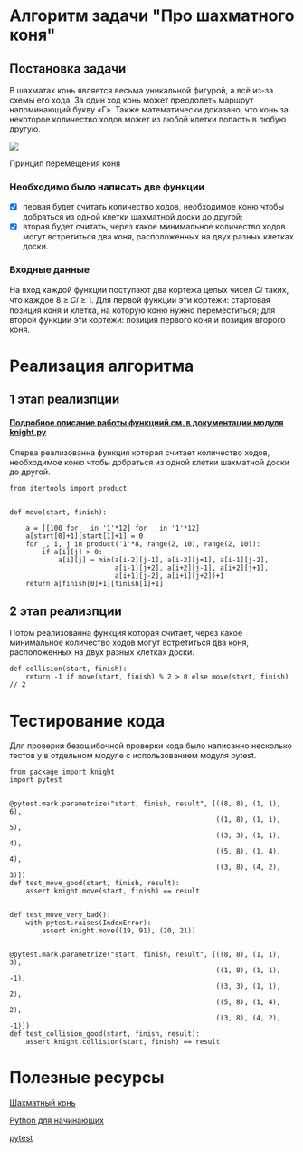 # Алгоритм задачи "Про шахматного коня"
## Постановка задачи
В шахматах конь является весьма уникальной фигурой, а всё из-за схемы его хода. За один ход конь может преодолеть маршрут напоминающий букву «Г». Также математически доказано, что конь за некоторое количество ходов может из любой клетки попасть в любую другую.

![](https://sun9-30.userapi.com/impg/148a60iH8Tq-tIY39jTbNj3k05EvO1trkN1eLA/x8dKhNN8xLY.jpg?size=250x250&quality=95&sign=ef6b3f78650f50ee751317aec0b8a2a9&type=album)

Принцип перемещения коня

### Необходимо было написать две функции
- [X] первая будет считать количество ходов, необходимое коню чтобы добраться из одной клетки шахматной доски до другой;
- [X] вторая будет считать, через какое минимальное количество ходов могут встретиться два коня, расположенных на двух разных клетках доски.
### Входные данные
На вход каждой функции поступают два кортежа целых чисел 𝐶𝑖 таких, что
каждое 8 ≥ 𝐶𝑖 ≥ 1. Для первой функции эти кортежи: стартовая позиция коня и
клетка, на которую коню нужно переместиться; для второй функции эти
кортежи: позиция первого коня и позиция второго коня.
# Реализация алгоритма
## 1 этап реализпции
#### [Подробное описание работы функциий см. в документации модуля knight.py](https://github.com/AlexK21171b/vvpd_lab_6/blob/main/package/knight.py)
Сперва реализованна функция которая считает количество ходов, необходимое коню чтобы добраться из одной клетки шахматной доски до другой.
```
from itertools import product


def move(start, finish):

    a = [[100 for _ in '1'*12] for _ in '1'*12]
    a[start[0]+1][start[1]+1] = 0
    for _, i, j in product('1'*8, range(2, 10), range(2, 10)):
        if a[i][j] > 0:
            a[i][j] = min(a[i-2][j-1], a[i-2][j+1], a[i-1][j-2],
                          a[i-1][j+2], a[i+2][j-1], a[i+2][j+1],
                          a[i+1][j-2], a[i+1][j+2])+1
    return a[finish[0]+1][finish[1]+1]
```
## 2 этап реализпции
Потом реализованна функция которая считает, через какое минимальное количество ходов могут встретиться два коня, расположенных на двух разных клетках доски.
```
def collision(start, finish):
    return -1 if move(start, finish) % 2 > 0 else move(start, finish) // 2
```
# Тестирование кода
Для проверки безошибочной проверки кода было написанно несколько тестов у в отдельном модуле с использованием модуля pytest.
```
from package import knight
import pytest


@pytest.mark.parametrize("start, finish, result", [((8, 8), (1, 1), 6),
                                                   ((1, 8), (1, 1), 5),
                                                   ((3, 3), (1, 1), 4),
                                                   ((5, 8), (1, 4), 4),
                                                   ((3, 8), (4, 2), 3)])
def test_move_good(start, finish, result):
    assert knight.move(start, finish) == result


def test_move_very_bad():
    with pytest.raises(IndexError):
        assert knight.move((19, 91), (20, 21))


@pytest.mark.parametrize("start, finish, result", [((8, 8), (1, 1), 3),
                                                   ((1, 8), (1, 1), -1),
                                                   ((3, 3), (1, 1), 2),
                                                   ((5, 8), (1, 4), 2),
                                                   ((3, 8), (4, 2), -1)])
def test_collision_good(start, finish, result):
    assert knight.collision(start, finish) == result
```
# Полезные ресурсы
[Шахматный конь](https://www.chess.com/ru/terms/kon)

[Python для начинающих](https://www.cyberforum.ru/python-beginners/)

[pytest](https://pytest.org/en/latest/)
